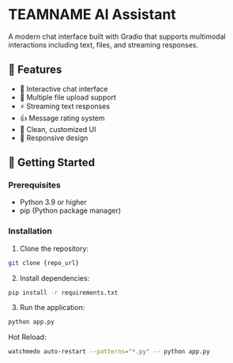 # TEAMNAME AI Assistant

A modern chat interface built with Gradio that supports multimodal interactions including text, files, and streaming responses.

## 🌟 Features

- 💬 Interactive chat interface
- 📁 Multiple file upload support
- ⚡ Streaming text responses
- 👍 Message rating system
- 🎨 Clean, customized UI
- 📱 Responsive design

## 🚀 Getting Started

### Prerequisites

- Python 3.9 or higher
- pip (Python package manager)

### Installation

1. Clone the repository:

```bash
git clone {repo_url}
```


2. Install dependencies:

```bash
pip install -r requirements.txt
```

3. Run the application:

```bash
python app.py
```

Hot Reload:

```bash
watchmedo auto-restart --patterns="*.py" -- python app.py
```
